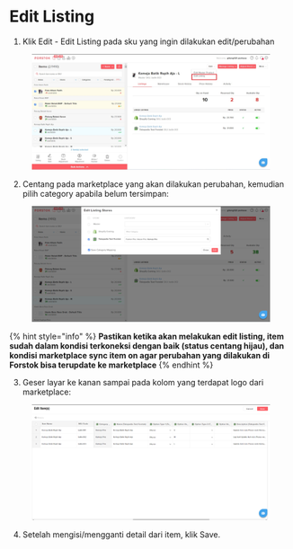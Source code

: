 # Edit Listing

1. Klik Edit - Edit Listing pada sku yang ingin dilakukan edit/perubahan

<figure><img src="../../.gitbook/assets/Screenshot 2023-03-03 151427.jpg" alt=""><figcaption></figcaption></figure>

2. Centang pada marketplace yang akan dilakukan perubahan, kemudian pilih category apabila belum tersimpan:

<figure><img src="../../.gitbook/assets/image (12).png" alt=""><figcaption></figcaption></figure>

{% hint style="info" %}
**Pastikan ketika akan melakukan edit listing, item sudah dalam kondisi terkoneksi dengan baik (status centang hijau), dan kondisi marketplace sync item on agar perubahan yang dilakukan di Forstok bisa terupdate ke marketplace**
{% endhint %}

3. Geser layar ke kanan sampai pada kolom yang terdapat logo dari marketplace:

<figure><img src="../../.gitbook/assets/image (15).png" alt=""><figcaption></figcaption></figure>

4. Setelah mengisi/mengganti detail dari item, klik Save.
